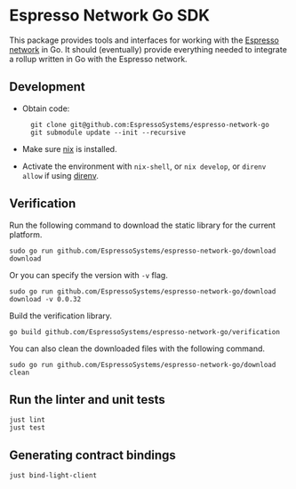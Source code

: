 # Espresso Network Go SDK

This package provides tools and interfaces for working with the
[Espresso network](https://github.com/EspressoSystems/espresso-network) in Go. It should
(eventually) provide everything needed to integrate a rollup written in Go with the Espresso
network.

## Development

- Obtain code:

        git clone git@github.com:EspressoSystems/espresso-network-go
        git submodule update --init --recursive

- Make sure [nix](https://nixos.org/download.html) is installed.
- Activate the environment with `nix-shell`, or `nix develop`, or `direnv allow` if using [direnv](https://direnv.net/).

## Verification

Run the following command to download the static library for the current platform.

    sudo go run github.com/EspressoSystems/espresso-network-go/download download

Or you can specify the version with `-v` flag.

    sudo go run github.com/EspressoSystems/espresso-network-go/download download -v 0.0.32

Build the verification library.

    go build github.com/EspressoSystems/espresso-network-go/verification

You can also clean the downloaded files with the following command.

    sudo go run github.com/EspressoSystems/espresso-network-go/download clean

## Run the linter and unit tests

    just lint
    just test

## Generating contract bindings

    just bind-light-client
